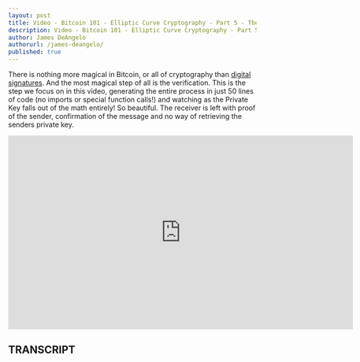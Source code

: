 ```yaml
---
layout: post
title: Video - Bitcoin 101 - Elliptic Curve Cryptography - Part 5 - The Magic of Signing and Verifying
description: Video - Bitcoin 101 - Elliptic Curve Cryptography - Part 5 - The Magic of Signing and Verifying
author: James DeAngelo
authorurl: /james-deangelo/
published: true
---
```


<p>There is nothing more magical in Bitcoin, or all of cryptography than <a href="/bitcoin-multi-signature-fragmented-backups/">digital signatures</a>. And the most magical step of all is the verification. This is the step we focus on in this video, generating the entire process in just 50 lines of code (no imports or special function calls!) and watching as the Private Key falls out of the math entirely! So beautiful. The receiver is left with proof of the sender, confirmation of the message and no way of retrieving the senders private key. </p>

<center><iframe width="700" height="394" src="https://www.youtube.com/embed/U2bw_N6kQL8?list=PLzctEq7iZD-7-DgJM604zsndMapn9ff6q" frameborder="0" allowfullscreen></iframe></center>

<h2>TRANSCRIPT</h2>

